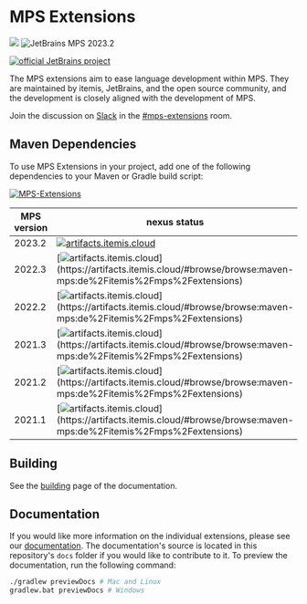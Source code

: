 # MPS Extensions

<a href="https://mps.builds.itemis.cloud/project.html?projectId=Mbeddr2_Mbeddr_Gradle_MpsExtensions&tab=projectOverview"><img src="https://mps.builds.itemis.cloud/app/rest/builds/buildType:(id:Mbeddr2_Mbeddr_Gradle_MpsExtenstions)/statusIcon"/></a>
![JetBrains MPS 2023.2](https://img.shields.io/badge/JetBrains%20MPS-2023.2-orange)

[![official JetBrains project](http://jb.gg/badges/official-flat-square.svg)](https://confluence.jetbrains.com/display/ALL/JetBrains+on+GitHub)

The MPS extensions aim to ease language development within MPS. They are maintained by itemis, JetBrains, and the open source community, and the development is closely aligned with the development of MPS.

Join the discussion on [Slack](https://slack-mps.jetbrains.com) in the [#mps-extensions](https://jetbrains-mps.slack.com/archives/C99H1FR42) room.

## Maven Dependencies

To use MPS Extensions in your project, add one of the following dependencies to your Maven or Gradle build script:

[![MPS-Extensions](https://img.shields.io/badge/Github%20pages-MPS--Extensions-success)](https://github.com/orgs/JetBrains/packages?tab=packages&q=de.itemis.mps.extensions)

| MPS version | nexus status | 
| --------------- | --------------- |
| 2023.2 | [![artifacts.itemis.cloud](https://img.shields.io/badge/dynamic/xml?url=https://artifacts.itemis.cloud/repository/maven-mps/de/itemis/mps/extensions/maven-metadata.xml&label=artifacts.itemis.cloud&color=success&query=.//versioning/latest)](https://artifacts.itemis.cloud/#browse/browse:maven-mps:de%2Fitemis%2Fmps%2Fextensions) | 
| 2022.3 | [![artifacts.itemis.cloud](https://img.shields.io/badge/dynamic/xml?url=https://artifacts.itemis.cloud/repository/maven-mps/de/itemis/mps/extensions/maven-metadata.xml&label=artifacts.itemis.cloud&color=success&query=.//versioning/versions/version[starts-with(text(),'2022.3')][last()])](https://artifacts.itemis.cloud/#browse/browse:maven-mps:de%2Fitemis%2Fmps%2Fextensions) | 
| 2022.2 | [![artifacts.itemis.cloud](https://img.shields.io/badge/dynamic/xml?url=https://artifacts.itemis.cloud/repository/maven-mps/de/itemis/mps/extensions/maven-metadata.xml&label=artifacts.itemis.cloud&color=success&query=.//versioning/versions/version[starts-with(text(),'2022.2')][last()])](https://artifacts.itemis.cloud/#browse/browse:maven-mps:de%2Fitemis%2Fmps%2Fextensions) | 
| 2021.3 | [![artifacts.itemis.cloud](https://img.shields.io/badge/dynamic/xml?url=https://artifacts.itemis.cloud/repository/maven-mps/de/itemis/mps/extensions/maven-metadata.xml&label=artifacts.itemis.cloud&color=success&query=.//versioning/versions/version[starts-with(text(),'2021.3')][last()])](https://artifacts.itemis.cloud/#browse/browse:maven-mps:de%2Fitemis%2Fmps%2Fextensions) | 
| 2021.2 | [![artifacts.itemis.cloud](https://img.shields.io/badge/dynamic/xml?url=https://artifacts.itemis.cloud/repository/maven-mps/de/itemis/mps/extensions/maven-metadata.xml&label=artifacts.itemis.cloud&color=success&query=.//versioning/versions/version[starts-with(text(),'2021.2')][last()])](https://artifacts.itemis.cloud/#browse/browse:maven-mps:de%2Fitemis%2Fmps%2Fextensions) | 
| 2021.1 | [![artifacts.itemis.cloud](https://img.shields.io/badge/dynamic/xml?url=https://artifacts.itemis.cloud/repository/maven-mps/de/itemis/mps/extensions/maven-metadata.xml&label=artifacts.itemis.cloud&color=success&query=.//versioning/versions/version[starts-with(text(),'2021.1')][last()])](https://artifacts.itemis.cloud/#browse/browse:maven-mps:de%2Fitemis%2Fmps%2Fextensions) | 

## Building

See the [building](docs/building.md) page of the documentation.

## Documentation

If you would like more information on the individual extensions, please see our [documentation](https://jetbrains.github.io/MPS-extensions). The documentation's source is located in this repository's `docs` folder if you would like to contribute to it. To preview the documentation, run the following command:

```bash
./gradlew previewDocs # Mac and Linux
gradlew.bat previewDocs # Windows
```
